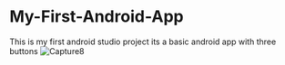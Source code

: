 # My-First-Android-App
This is my first android studio project
its a basic android app with three buttons
![Capture8](https://user-images.githubusercontent.com/73493598/162604419-1638d8fd-6fed-4688-96bc-41fbdaad0988.JPG)
